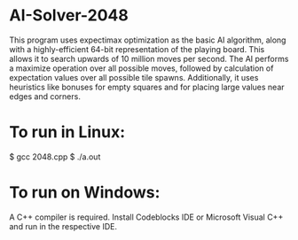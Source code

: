 # AI-Solver-2048
This program uses expectimax optimization as the basic AI algorithm, along with a highly-efficient 64-bit representation of the playing board. This allows it to search upwards of 10 million moves per second. The AI performs a maximize operation over all possible moves, followed by calculation of expectation values over all possible tile spawns. Additionally, it uses heuristics like bonuses for empty squares and for placing large values near edges and corners.

# To run in Linux:

$ gcc 2048.cpp
$ ./a.out

# To run on Windows:

A C++ compiler is required. Install Codeblocks IDE or Microsoft Visual C++ and run in the respective IDE.
